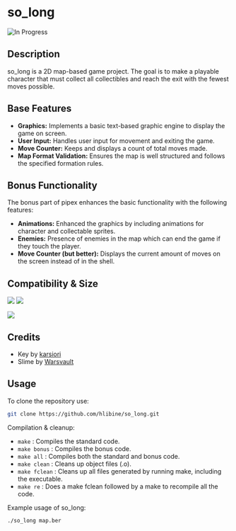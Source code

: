 # so_long
![In Progress](https://img.shields.io/badge/In_Progress-orange)
## Description

so_long is a 2D map-based game project. The goal is to make a playable character that must collect all collectibles and reach the exit with the fewest moves possible.

## Base Features
  
- **Graphics:** Implements a basic text-based graphic engine to display the game on screen.
- **User Input:** Handles user input for movement and exiting the game.
- **Move Counter:** Keeps and displays a count of total moves made.
- **Map Format Validation:** Ensures the map is well structured and follows the specified formation rules.

## Bonus Functionality

The bonus part of pipex enhances the basic functionality with the following features:

- **Animations:** Enhanced the graphics by including animations for character and collectable sprites.
- **Enemies:** Presence of enemies in the map which can end the game if they touch the player.
- **Move Counter (but better):** Displays the current amount of moves on the screen instead of in the shell.

## Compatibility & Size

![](https://img.shields.io/badge/WSL-0a97f5?style=for-the-badge&logo=linux&logoColor=white)
![](	https://img.shields.io/badge/mac%20os-000000?style=for-the-badge&logo=apple&logoColor=white)

![](https://img.shields.io/github/languages/code-size/hlibine/so_long?color=5BCFFF)

## Credits

- Key by [karsiori](https://karsiori.itch.io/)
- Slime by [Warsvault](https://warsvault.itch.io/)

## Usage 

To clone the repository use:
```bash
git clone https://github.com/hlibine/so_long.git
```
Compilation & cleanup:

- `make` : Compiles the standard code.
- `make bonus` : Compiles the bonus code.
- `make all` : Compiles both the standard and bonus code.
- `make clean` : Cleans up object files (.o).
- `make fclean` : Cleans up all files generated by running make, including the executable.
- `make re` : Does a make fclean followed by a make to recompile all the code.

Example usage of so_long:
```
./so_long map.ber
```

